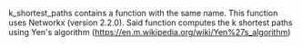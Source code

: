 k_shortest_paths contains a function with the same name. This function uses Networkx (version 2.2.0).
Said function computes the k shortest paths using Yen's algorithm (https://en.m.wikipedia.org/wiki/Yen%27s_algorithm)
